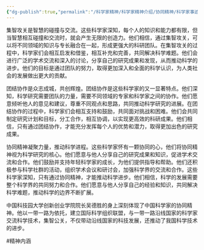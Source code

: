 ```yaml
---
{"dg-publish":true,"permalink":"/科学家精神/科学家精神介绍/协同精神/科学家事迹/","dgPassFrontmatter":true,"noteIcon":"","created":"2024-06-12T14:58:29.307+08:00","updated":"2024-06-14T22:31:14.179+08:00"}
---
```



集智攻关是智慧的碰撞与交流。这些科学家深知，每个人的知识和能力都有限，但当智慧相互碰撞和交流时，就会产生无限的创造力。他们相信，通过集智攻关，可以将不同领域的知识与专长融合在一起，形成更强大的科研团队。在集智攻关的过程中，科学家们会相互启发和借鉴，相互补充和完善，共同解决科学难题。他们会进行广泛的学术交流和深入的讨论，分享自己的研究成果和发现，从而推动科学的进步。他们的目标是通过团队的努力，取得更加深入和全面的科学认识，为人类社会的发展做出更大的贡献。

团结协作是众志成城，共创辉煌。团结协作是这些科学家的又一显著特点。他们深知，科学研究需要团队的力量，需要不同领域的专家和科学家之间的协作。他们愿意倾听他人的意见和建议，尊重不同观点和思路，共同推动科学研究的进展。在团结协作的过程中，科学家们会相互支持和鼓励，共同面对挑战和困难。他们会共同制定研究计划和目标，分工合作，相互协调，以实现更高效的科研成果。他们相信，只有通过团结协作，才能充分发挥每个人的优势和潜力，取得更加出色的研究成果。

协同精神凝聚力量，推动科学进程。这些科学家怀有一颗协同的心，他们将协同精神视为科学研究的核心。他们愿意与他人分享自己的研究成果和知识，促进学术交流和合作。他们鼓励并支持年轻科学家的成长，为他们提供指导和帮助。他们还积极参与科学社群的活动，组织学术会议和研讨会，加强科学界的交流和合作。这些科学家深知，只有通过协同精神，才能推动科学进步。他们相信，科学的发展需要整个科学界的共同努力和合作。他们愿意与他人分享自己的经验和知识，共同解决科学难题，推动科学的边界不断扩展。

中国科技园大学创新创业学院院长吴德胜的身上深刻体现了中国科学家的协同精神。他以一带一路为依托，建立国际科学组织联盟，与一带一路沿线国家的科学家交流科学技术，集智公关，不仅带动沿线国家的科技发展，还推动了我国科学技术的进步。

#精神内涵